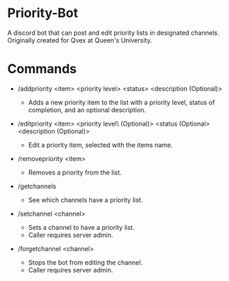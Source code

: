 # Priority-Bot

A discord bot that can post and edit priority lists in designated channels. Originally created for Qvex at Queen's University.

# Commands

* /addpriority \<item\> \<priority level\> \<status\> \<description (Optional)\>
  * Adds a new priority item to the list with a priority level, status of completion, and an optional description.
 
* /editpriority \<item\> \<priority level\ (Optional)> \<status (Optional\> \<description (Optional)\>
  * Edit a priority item, selected with the items name.
 
* /removepriority \<item\>
  * Removes a priority from the list.
 
* /getchannels
  * See which channels have a priority list.
 
* /setchannel \<channel\>
  * Sets a channel to have a priority list.
  * Caller requires server admin.

* /forgetchannel \<channel\>
  * Stops the bot from editing the channel.
  * Caller requires server admin.
